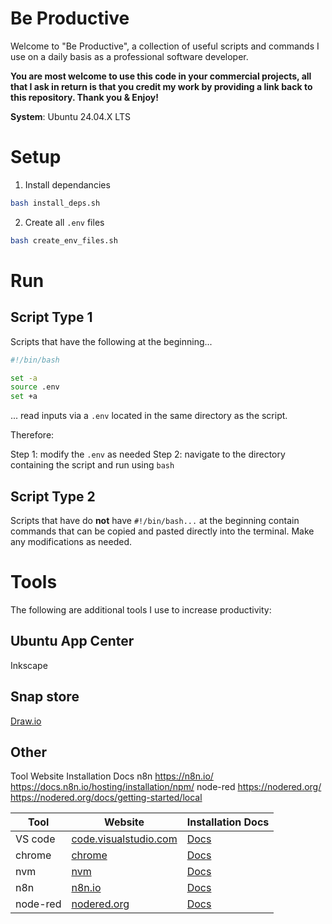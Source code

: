# Be Productive

Welcome to "Be Productive", a collection of useful scripts and commands I use on a daily basis as a professional software developer.

**You are most welcome to use this code in your commercial projects, all that I ask in return is that you credit my work by providing a link back to this repository. Thank you & Enjoy!**

**System**: Ubuntu 24.04.X LTS

# Setup

1. Install dependancies

```sh
bash install_deps.sh
```

2. Create all `.env` files

```sh
bash create_env_files.sh
```


# Run

## Script Type 1

Scripts that have the following at the beginning...
```sh
#!/bin/bash

set -a
source .env
set +a
```
... read inputs via a `.env` located in the same directory as the script. 

Therefore:

Step 1: modify the `.env` as needed
Step 2: navigate to the directory containing the script and run using `bash`

## Script Type 2

Scripts that have do **not** have `#!/bin/bash...` at the beginning contain commands that can be copied and pasted directly into the terminal. Make any modifications as needed.

# Tools
The following are additional tools I use to increase productivity:

## Ubuntu App Center

Inkscape

## Snap store

[Draw.io](https://snapcraft.io/install/drawio/ubuntu#install)

## Other

Tool    Website Installation Docs
n8n https://n8n.io/ https://docs.n8n.io/hosting/installation/npm/
node-red  https://nodered.org/    https://nodered.org/docs/getting-started/local

| Tool     | Website                  | Installation Docs                                             |
|----------|--------------------------|---------------------------------------------------------------|
| VS code | [code.visualstudio.com](https://code.visualstudio.com/) | [Docs](https://code.visualstudio.com/download) |
| chrome | [chrome](https://www.google.com/intl/en_au/chrome/dr/download/) | [Docs](https://www.google.com/intl/en_au/chrome/dr/download/) |
| nvm      | [nvm](https://github.com/nvm-sh/nvm) | [Docs](https://github.com/nvm-sh/nvm?tab=readme-ov-file#installing-and-updating)         |
| n8n      | [n8n.io](https://n8n.io/) | [Docs](https://docs.n8n.io/hosting/installation/npm/)         |
| node-red | [nodered.org](https://nodered.org/) | [Docs](https://nodered.org/docs/getting-started/local) |